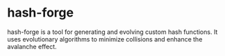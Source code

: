 # hash-forge
hash-forge is a tool for generating and evolving custom hash functions. It uses evolutionary algorithms to minimize collisions and enhance the avalanche effect.
